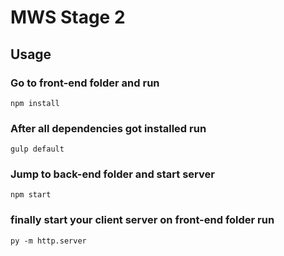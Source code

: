 # MWS Stage 2
## Usage

### Go to front-end folder and run

```
npm install
```

### After all dependencies got installed run

````
gulp default
````

### Jump to back-end folder and start server

````
npm start
````

### finally start your client server on front-end folder run

````
py -m http.server
````